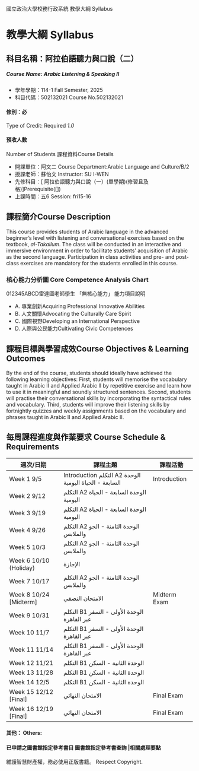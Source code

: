 國立政治大學校務行政系統 教學大綱 Syllabus
# 教學大綱 Syllabus
##  科目名稱：阿拉伯語聽力與口說（二）
#####  Course Name: Arabic Listening & Speaking II
  * 學年學期：114-1 Fall Semester, 2025 
  * 科目代碼：502132021 Course No.502132021
#### 修別：必
Type of Credit: Required 
_1.0_
#### 預收人數
Number of Students
課程資料Course Details
  * 開課單位：阿文二 Course Department:Arabic Language and Culture/B/2 
  * 授課老師：蘇怡文 Instructor: SU I-WEN 
  * 先修科目：[ 阿拉伯語聽力與口說（一）(單學期)(修習且及格)]Prerequisite([])
  * 上課時間：五6 Session: fri15-16
##  課程簡介Course Description
This course provides students of Arabic language in the advanced beginner’s level with listening and conversational exercises based on the textbook, _al-Takallum_. The class will be conducted in an interactive and immersive environment in order to facilitate students’ acquisition of Arabic as the second language. Participation in class activities and pre- and post-class exercises are mandatory for the students enrolled in this course.
###  核心能力分析圖 Core Competence Analysis Chart
012345ABCD雷達圖老師學生
「無核心能力」 
能力項目說明
  * A. 專業創新Acquiring Professional Innovative Abilities
  * B. 人文關懷Advocating the Culturally Care Spirit
  * C. 國際視野Developing an International Perspective 
  * D. 人際與公民能力Cultivating Civic Competences
##  課程目標與學習成效Course Objectives & Learning Outcomes 
By the end of the course, students should ideally have achieved the following learning objectives:
First, students will memorise the vocabulary taught in Arabic II and Applied Arabic II by repetitive exercise and learn how to use it in meaningful and soundly structured sentences.
Second, students will practise their conversational skills by incorporating the syntactical rules and vocabulary. 
Third, students will improve their listening skills by fortnightly quizzes and weekly assignments based on the vocabulary and phrases taught in Arabic II and Applied Arabic II. 
##  每周課程進度與作業要求 Course Schedule & Requirements
週次/日期 |  課程主題 |  課程活動  
---|---|---  
Week 1 9/5 |  Introduction التكلم A2 الوحدة السابعة - الحياة اليومية |  Introduction   
Week 2 9/12 |  التكلم A2 الوحدة السابعة - الحياة اليومية |   
Week 3 9/19 |  التكلم A2 الوحدة السابعة - الحياة اليومية |   
Week 4 9/26 |  التكلم A2 الوحدة الثامنة - الجو والملابس |   
Week 5 10/3 |  التكلم A2 الوحدة الثامنة - الجو والملابس |   
Week 6 10/10 (Holiday)  |  الإجازة |   
Week 7 10/17 |  التكلم A2 الوحدة الثامنة - الجو والملابس |   
Week 8 10/24 [Midterm] |  الامتحان النصفي |  Midterm Exam  
Week 9 10/31 |  التكلم B1 الوحدة الأولى - السفر عبر القاهرة |   
Week 10 11/7 |  التكلم B1 الوحدة الأولى - السفر عبر القاهرة |   
Week 11 11/14 |  التكلم B1 الوحدة الأولى - السفر عبر القاهرة |   
Week 12 11/21 |  التكلم B1 الوحدة الثانية - السكن |   
Week 13 11/28 |  التكلم B1 الوحدة الثانية - السكن |   
Week 14 12/5 |  التكلم B1 الوحدة الثانية - السكن |   
Week 15 12/12 [Final] |  الامتحان النهائي |  Final Exam  
Week 16 12/19 [Final] |  الامتحان النهائي |  Final Exam  
####  其他： Others:
####  已申請之圖書館指定參考書目  圖書館指定參考書查詢 |相關處理要點
維護智慧財產權，務必使用正版書籍。 Respect Copyright.